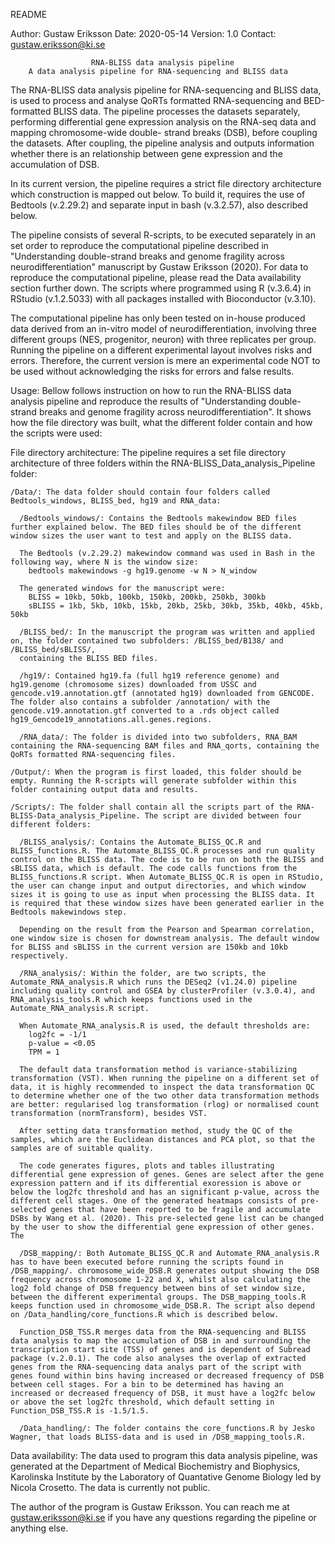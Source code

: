 README

Author: Gustaw Eriksson
Date: 2020-05-14
Version: 1.0
Contact: gustaw.eriksson@ki.se

                      RNA-BLISS data analysis pipeline
        A data analysis pipeline for RNA-sequencing and BLISS data

The RNA-BLISS data analysis pipeline for RNA-sequencing and BLISS data, is used
to  process and analyse QoRTs formatted RNA-sequencing and BED-formatted BLISS
data. The pipeline processes the datasets separately, performing differential
gene expression analysis on the RNA-seq data and mapping chromosome-wide double-
strand breaks (DSB), before coupling the datasets. After coupling, the pipeline
analysis and outputs information whether there is an relationship between gene
expression and the accumulation of DSB.

In its current version, the pipeline requires a strict file directory
architecture which construction is mapped out below. To build it, requires the
use of Bedtools (v.2.29.2) and separate input in bash (v.3.2.57), also described
below.

The pipeline consists of several R-scripts, to be executed separately in an set
order to reproduce the computational pipeline described in "Understanding
double-strand breaks and genome fragility across neurodifferentiation"
manuscript by Gustaw Eriksson (2020). For data to reproduce the computational pipeline, please read the Data availability section further down. The scripts where programmed using R (v.3.6.4) in RStudio (v.1.2.5033) with all packages installed with Bioconductor (v.3.10).   

The computational pipeline has only been tested on in-house produced data
derived from an in-vitro model of neurodifferentiation, involving three
different groups (NES, progenitor, neuron) with three replicates per group. Running the pipeline on a different experimental layout involves risks and errors. Therefore, the current version is mere an experimental code NOT to be used without acknowledging the risks for errors and false results.

Usage:
Bellow follows instruction on how to run the RNA-BLISS data analysis pipeline
and reproduce the results of "Understanding double-strand breaks and genome
fragility across neurodifferentiation". It shows how the file directory was built, what the different folder contain and how the scripts were used:

  File directory architecture:
  The pipeline requires a set file directory architecture of three folders within
  the RNA-BLISS_Data_analysis_Pipeline folder:

    /Data/: The data folder should contain four folders called Bedtools_windows, BLISS_bed, hg19 and RNA_data:

      /Bedtools_windows/: Contains the Bedtools makewindow BED files further explained below. The BED files should be of the different window sizes the user want to test and apply on the BLISS data.

      The Bedtools (v.2.29.2) makewindow command was used in Bash in the following way, where N is the window size:
        bedtools makewindows -g hg19.genome -w N > N_window

      The generated windows for the manuscript were:
        BLISS = 10kb, 50kb, 100kb, 150kb, 200kb, 250kb, 300kb
        sBLISS = 1kb, 5kb, 10kb, 15kb, 20kb, 25kb, 30kb, 35kb, 40kb, 45kb, 50kb

      /BLISS_bed/: In the manuscript the program was written and applied on, the folder contained two subfolders: /BLISS_bed/B138/ and /BLISS_bed/sBLISS/,
      containing the BLISS BED files.

      /hg19/: Contained hg19.fa (full hg19 reference genome) and hg19.genome (chromosome sizes) downloaded from USSC and gencode.v19.annotation.gtf (annotated hg19) downloaded from GENCODE. The folder also contains a subfolder /annotation/ with the gencode.v19.annotation.gtf converted to a .rds object called hg19_Gencode19_annotations.all.genes.regions.

      /RNA_data/: The folder is divided into two subfolders, RNA_BAM containing the RNA-sequencing BAM files and RNA_qorts, containing the QoRTs formatted RNA-sequencing files.

    /Output/: When the program is first loaded, this folder should be empty. Running the R-scripts will generate subfolder within this folder containing output data and results.

    /Scripts/: The folder shall contain all the scripts part of the RNA-BLISS-Data_analysis_Pipeline. The script are divided between four different folders:

      /BLISS_analysis/: Contains the Automate_BLISS_QC.R and BLISS_functions.R. The Automate_BLISS_QC.R processes and run quality control on the BLISS data. The code is to be run on both the BLISS and sBLISS data, which is default. The code calls functions from the BLISS_functions.R script. When Automate_BLISS_QC.R is open in RStudio, the user can change input and output directories, and which window sizes it is going to use as input when processing the BLISS data. It is required that these window sizes have been generated earlier in the Bedtools makewindows step.

      Depending on the result from the Pearson and Spearman correlation, one window size is chosen for downstream analysis. The default window for BLISS and sBLISS in the current version are 150kb and 10kb respectively.

      /RNA_analysis/: Within the folder, are two scripts, the Automate_RNA_analysis.R which runs the DESeq2 (v1.24.0) pipeline including quality control and GSEA by clusterProfiler (v.3.0.4), and RNA_analysis_tools.R which keeps functions used in the Automate_RNA_analysis.R script.

      When Automate_RNA_analysis.R is used, the default thresholds are:
        log2fc = -1/1
        p-value = <0.05
        TPM = 1

      The default data transformation method is variance-stabilizing transformation (VST). When running the pipeline on a different set of data, it is highly recommended to inspect the data transformation QC to determine whether one of the two other data transformation methods are better: regularised log transformation (rlog) or normalised count transformation (normTransform), besides VST.

      After setting data transformation method, study the QC of the samples, which are the Euclidean distances and PCA plot, so that the samples are of suitable quality.

      The code generates figures, plots and tables illustrating differential gene expression of genes. Genes are select after the gene expression pattern and if its differential exoression is above or below the log2fc threshold and has an significant p-value, across the different cell stages. One of the generated heatmaps consists of pre-selected genes that have been reported to be fragile and accumulate DSBs by Wang et al. (2020). This pre-selected gene list can be changed by the user to show the differential gene expression of other genes. The

      /DSB_mapping/: Both Automate_BLISS_QC.R and Automate_RNA_analysis.R has to have been executed before running the scripts found in /DSB_mapping/. chromosome_wide_DSB.R generates output showing the DSB frequency across chromosome 1-22 and X, whilst also calculating the log2 fold change of DSB frequency between bins of set window size, between the different experimental groups. The DSB_mapping_tools.R keeps function used in chromosome_wide_DSB.R. The script also depend on /Data_handling/core_functions.R which is described below.

      Function_DSB_TSS.R merges data from the RNA-sequencing and BLISS data analysis to map the accumulation of DSB in and surrounding the transcription start site (TSS) of genes and is dependent of Subread package (v.2.0.1). The code also analyses the overlap of extracted genes from the RNA-sequencing data analys part of the script with genes found within bins having increased or decreased frequency of DSB between cell stages. For a bin to be determined has having an increased or decreased frequency of DSB, it must have a log2fc below or above the set log2fc threshold, which default setting in Function_DSB_TSS.R is -1.5/1.5.

      /Data_handling/: The folder contains the core_functions.R by Jesko Wagner, that loads BLISS-data and is used in /DSB_mapping_tools.R.

Data availability:
The data used to program this data analysis pipeline, was generated at the Department of Medical Biochemistry and Biophysics, Karolinska Institute by the Laboratory of Quantative Genome Biology led by Nicola Crosetto. The data is currently not public.

The author of the program is Gustaw Eriksson. You can reach me at gustaw.eriksson@ki.se if you have any questions regarding the pipeline or anything else.
